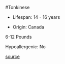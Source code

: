 #Tonkinese

- Lifespan: 14 - 16 years

- Origin: Canada

6-12 Pounds

Hypoallergenic: No

[source](https://www.catbreedslist.com/all-cat-breeds/tonkinese.html)
